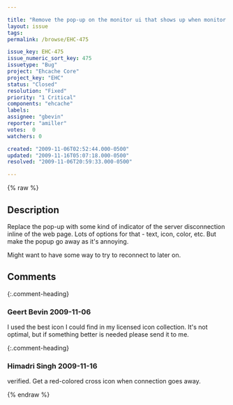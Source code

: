 ```yaml
---

title: "Remove the pop-up on the monitor ui that shows up when monitor server goes away"
layout: issue
tags: 
permalink: /browse/EHC-475

issue_key: EHC-475
issue_numeric_sort_key: 475
issuetype: "Bug"
project: "Ehcache Core"
project_key: "EHC"
status: "Closed"
resolution: "Fixed"
priority: "1 Critical"
components: "ehcache"
labels: 
assignee: "gbevin"
reporter: "amiller"
votes:  0
watchers: 0

created: "2009-11-06T02:52:44.000-0500"
updated: "2009-11-16T05:07:18.000-0500"
resolved: "2009-11-06T20:59:33.000-0500"

---
```




{% raw %}



## Description

<div markdown="1" class="description">

Replace the pop-up with some kind of indicator of the server disconnection inline of the web page.  Lots of options for that - text, icon, color, etc.  But make the popup go away as it's annoying.

Might want to have some way to try to reconnect to later on.

</div>

## Comments


{:.comment-heading}
### **Geert Bevin** <span class="date">2009-11-06</span>

<div markdown="1" class="comment">

I used the best icon I could find in my licensed icon collection. It's not optimal, but if something better is needed please send it to me.

</div>


{:.comment-heading}
### **Himadri Singh** <span class="date">2009-11-16</span>

<div markdown="1" class="comment">

verified. Get a red-colored cross icon when connection goes away.

</div>



{% endraw %}
